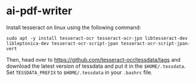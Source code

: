 # ai-pdf-writer

Install tesseract on linux using the following command:
```
sudo apt -y install tesseract-ocr tesseract-ocr-jpn libtesseract-dev libleptonica-dev tesseract-ocr-script-jpan tesseract-ocr-script-jpan-vert 
```

Then, head over to https://github.com/tesseract-ocr/tessdata/tags and download the latest version of tessdata and put it in the `$HOME/.tessdata`. Set `TESSDATA_PREFIX` to `$HOME/.tessdata` in your `.bashrc` file.